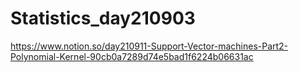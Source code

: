 # Statistics_day210903

https://www.notion.so/day210911-Support-Vector-machines-Part2-Polynomial-Kernel-90cb0a7289d74e5bad1f6224b06631ac
